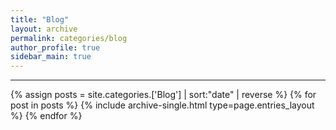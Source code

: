 ```yaml
---
title: "Blog"
layout: archive
permalink: categories/blog
author_profile: true
sidebar_main: true
---
```


<!-- 공백이 포함되어 있는 카테고리 이름의 경우 site.categories['a b c'] 이런식으로! -->

***

{% assign posts = site.categories.['Blog'] | sort:"date" | reverse %}
{% for post in posts %} {% include archive-single.html type=page.entries_layout %} {% endfor %}